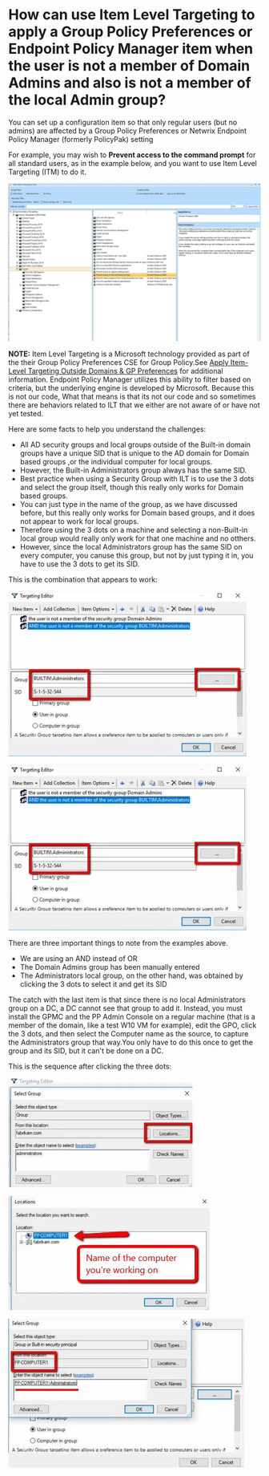 # How can use Item Level Targeting to apply a Group Policy Preferences or Endpoint Policy Manager item when the user is not a member of Domain Admins and also is not a member of the local Admin group?

You can set up a configuration item so that only regular users (but no admins) are affected by a
Group Policy Preferences or Netwrix Endpoint Policy Manager (formerly PolicyPak) setting

For example, you may wish to **Prevent access to the command prompt** for all standard users, as in
the example below, and you want to use Item Level Targeting (ITM) to do it.

![139_1_overall-faq-01-img-01](../../../../static/img/product_docs/policypak/policypak/itemleveltargeting/139_1_overall-faq-01-img-01.webp)

**NOTE:** Item Level Targeting is a Microsoft technology provided as part of the their Group Policy
Preferences CSE for Group Policy.See
[Apply Item-Level Targeting Outside Domains & GP Preferences](https://www.policypak.com/resources/pp-blog/item-level-targeting/)
for additional information. Endpoint Policy Manager utilizes this ability to filter based on
criteria, but the underlying engine is developed by Microsoft. Because this is not our code, What
that means is that its not our code and so sometimes there are behaviors related to ILT that we
either are not aware of or have not yet tested.

Here are some facts to help you understand the challenges:

- All AD security groups and local groups outside of the Built-in domain groups have a unique SID
  that is unique to the AD domain for Domain based groups ,or the individual computer for local
  groups.
- However, the Built-in Administrators group always has the same SID.
- Best practice when using a Security Group with ILT is to use the 3 dots and select the group
  itself, though this really only works for Domain based groups.
- You can just type in the name of the group, as we have discussed before, but this really only
  works for Domain based groups, and it does not appear to work for local groups.
- Therefore using the 3 dots on a machine and selecting a non-Built-in local group would really only
  work for that one machine and no otthers.
- However, since the local Administrators group has the same SID on every computer, you canuse this
  group, but not by just typing it in, you have to use the 3 dots to get its SID.

This is the combination that appears to work:

![139_2_overall-faq-01-img-03](../../../../static/img/product_docs/policypak/policypak/itemleveltargeting/139_2_overall-faq-01-img-03.webp)

![139_3_overall-faq-01-img-03](../../../../static/img/product_docs/policypak/policypak/itemleveltargeting/139_2_overall-faq-01-img-03.webp)

There are three important things to note from the examples above.

- We are using an AND instead of OR
- The Domain Admins group has been manually entered
- The Administrators local group, on the other hand, was obtained by clicking the 3 dots to select
  it and get its SID

The catch with the last item is that since there is no local Administrators group on a DC, a DC
cannot see that group to add it. Instead, you must install the GPMC and the PP Admin Console on a
regular machine (that is a member of the domain, like a test W10 VM for example), edit the GPO,
click the 3 dots, and then select the Computer name as the source, to capture the Administrators
group that way.You only have to do this once to get the group and its SID, but it can't be done on a
DC.

This is the sequence after clicking the three dots:

![139_4_overall-faq-01-img-04](../../../../static/img/product_docs/policypak/policypak/itemleveltargeting/139_4_overall-faq-01-img-04.webp)

![139_5_overall-faq-01-img-05](../../../../static/img/product_docs/policypak/policypak/itemleveltargeting/139_5_overall-faq-01-img-05.webp)

![139_6_overall-faq-01-img-06](../../../../static/img/product_docs/policypak/policypak/itemleveltargeting/139_6_overall-faq-01-img-06.webp)
